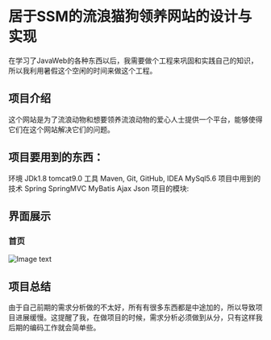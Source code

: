# 居于SSM的流浪猫狗领养网站的设计与实现 
在学习了JavaWeb的各种东西以后，我需要做个工程来巩固和实践自己的知识，所以我利用暑假这个空闲的时间来做这个工程。
   ## 项目介绍
这个网站是为了流浪动物和想要领养流浪动物的爱心人士提供一个平台，能够使得它们在这个网站解决它们的问题。
## 项目要用到的东西：
环境 JDk1.8 tomcat9.0
工具 Maven, Git, GitHub, IDEA MySql5.6
项目中用到的技术 Spring SpringMVC MyBatis Ajax Json
项目的模块:
        
## 界面展示
 ### 首页
 ![Image text](https://github.com/ECJTUWuXin/adopt/blob/master/picture/首页.png)
   
## 项目总结
由于自己前期的需求分析做的不太好，所有有很多东西都是中途加的，所以导致项目进展缓慢。这提醒了我，在做项目的时候，需求分析必须做到从分，只有这样我后期的编码工作就会简单些。
